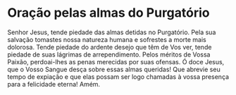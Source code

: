 # Oração pelas almas do Purgatório

Senhor Jesus, tende piedade das almas detidas no Purgatório. Pela sua salvação tomastes nossa natureza humana e sofrestes a morte mais dolorosa. Tende piedade do ardente desejo que têm de Vos ver, tende piedade de suas lágrimas de arrependimento. Pelos méritos de Vossa Paixão, perdoai-lhes as penas merecidas por suas ofensas. Ó doce Jesus, que o Vosso Sangue desça sobre essas almas queridas! Que abrevie seu tempo de expiação e que elas possam ser logo chamadas à vossa presença para a felicidade eterna! Amém.
